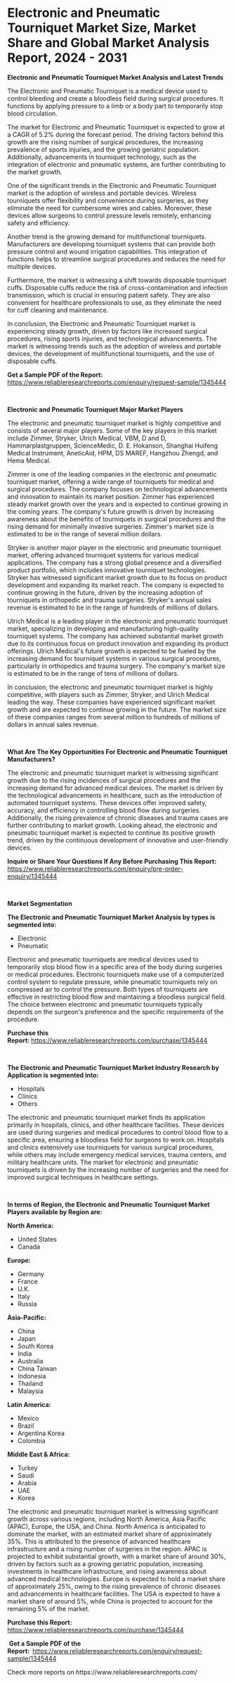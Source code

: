 <p><h1>Electronic and Pneumatic Tourniquet Market Size, Market Share and Global Market Analysis Report, 2024 - 2031</h1></p><p><strong>Electronic and Pneumatic Tourniquet Market Analysis and Latest Trends</strong></p>
<p><p>The Electronic and Pneumatic Tourniquet is a medical device used to control bleeding and create a bloodless field during surgical procedures. It functions by applying pressure to a limb or a body part to temporarily stop blood circulation.</p><p>The market for Electronic and Pneumatic Tourniquet is expected to grow at a CAGR of 5.2% during the forecast period. The driving factors behind this growth are the rising number of surgical procedures, the increasing prevalence of sports injuries, and the growing geriatric population. Additionally, advancements in tourniquet technology, such as the integration of electronic and pneumatic systems, are further contributing to the market growth.</p><p>One of the significant trends in the Electronic and Pneumatic Tourniquet market is the adoption of wireless and portable devices. Wireless tourniquets offer flexibility and convenience during surgeries, as they eliminate the need for cumbersome wires and cables. Moreover, these devices allow surgeons to control pressure levels remotely, enhancing safety and efficiency.</p><p>Another trend is the growing demand for multifunctional tourniquets. Manufacturers are developing tourniquet systems that can provide both pressure control and wound irrigation capabilities. This integration of functions helps to streamline surgical procedures and reduces the need for multiple devices.</p><p>Furthermore, the market is witnessing a shift towards disposable tourniquet cuffs. Disposable cuffs reduce the risk of cross-contamination and infection transmission, which is crucial in ensuring patient safety. They are also convenient for healthcare professionals to use, as they eliminate the need for cuff cleaning and maintenance.</p><p>In conclusion, the Electronic and Pneumatic Tourniquet market is experiencing steady growth, driven by factors like increased surgical procedures, rising sports injuries, and technological advancements. The market is witnessing trends such as the adoption of wireless and portable devices, the development of multifunctional tourniquets, and the use of disposable cuffs.</p></p>
<p><strong>Get a Sample PDF of the Report:&nbsp;</strong> <a href="https://www.reliableresearchreports.com/enquiry/request-sample/1345444">https://www.reliableresearchreports.com/enquiry/request-sample/1345444</a></p>
<p>&nbsp;</p>
<p><strong>Electronic and Pneumatic Tourniquet Major Market Players</strong></p>
<p><p>The electronic and pneumatic tourniquet market is highly competitive and consists of several major players. Some of the key players in this market include Zimmer, Stryker, Ulrich Medical, VBM, D and D, Hammarplastgruppen, ScienceMedic, D. E. Hokanson, Shanghai Huifeng Medical Instrument, AneticAid, HPM, DS MAREF, Hangzhou Zhengd, and Hema Medical.</p><p>Zimmer is one of the leading companies in the electronic and pneumatic tourniquet market, offering a wide range of tourniquets for medical and surgical procedures. The company focuses on technological advancements and innovation to maintain its market position. Zimmer has experienced steady market growth over the years and is expected to continue growing in the coming years. The company's future growth is driven by increasing awareness about the benefits of tourniquets in surgical procedures and the rising demand for minimally invasive surgeries. Zimmer's market size is estimated to be in the range of several million dollars.</p><p>Stryker is another major player in the electronic and pneumatic tourniquet market, offering advanced tourniquet systems for various medical applications. The company has a strong global presence and a diversified product portfolio, which includes innovative tourniquet technologies. Stryker has witnessed significant market growth due to its focus on product development and expanding its market reach. The company is expected to continue growing in the future, driven by the increasing adoption of tourniquets in orthopedic and trauma surgeries. Stryker's annual sales revenue is estimated to be in the range of hundreds of millions of dollars.</p><p>Ulrich Medical is a leading player in the electronic and pneumatic tourniquet market, specializing in developing and manufacturing high-quality tourniquet systems. The company has achieved substantial market growth due to its continuous focus on product innovation and expanding its product offerings. Ulrich Medical's future growth is expected to be fueled by the increasing demand for tourniquet systems in various surgical procedures, particularly in orthopedics and trauma surgery. The company's market size is estimated to be in the range of tens of millions of dollars.</p><p>In conclusion, the electronic and pneumatic tourniquet market is highly competitive, with players such as Zimmer, Stryker, and Ulrich Medical leading the way. These companies have experienced significant market growth and are expected to continue growing in the future. The market size of these companies ranges from several million to hundreds of millions of dollars in annual sales revenue.</p></p>
<p>&nbsp;</p>
<p><strong>What Are The Key Opportunities For Electronic and Pneumatic Tourniquet Manufacturers?</strong></p>
<p><p>The electronic and pneumatic tourniquet market is witnessing significant growth due to the rising incidences of surgical procedures and the increasing demand for advanced medical devices. The market is driven by the technological advancements in healthcare, such as the introduction of automated tourniquet systems. These devices offer improved safety, accuracy, and efficiency in controlling blood flow during surgeries. Additionally, the rising prevalence of chronic diseases and trauma cases are further contributing to market growth. Looking ahead, the electronic and pneumatic tourniquet market is expected to continue its positive growth trend, driven by the continuous development of innovative and user-friendly devices.</p></p>
<p><strong>Inquire or Share Your Questions If Any Before Purchasing This Report:</strong> <a href="https://www.reliableresearchreports.com/enquiry/pre-order-enquiry/1345444">https://www.reliableresearchreports.com/enquiry/pre-order-enquiry/1345444</a></p>
<p>&nbsp;</p>
<p><strong>Market Segmentation</strong></p>
<p><strong>The Electronic and Pneumatic Tourniquet Market Analysis by types is segmented into:</strong></p>
<p><ul><li>Electronic</li><li>Pneumatic</li></ul></p>
<p><p>Electronic and pneumatic tourniquets are medical devices used to temporarily stop blood flow in a specific area of the body during surgeries or medical procedures. Electronic tourniquets make use of a computerized control system to regulate pressure, while pneumatic tourniquets rely on compressed air to control the pressure. Both types of tourniquets are effective in restricting blood flow and maintaining a bloodless surgical field. The choice between electronic and pneumatic tourniquets typically depends on the surgeon's preference and the specific requirements of the procedure.</p></p>
<p><strong>Purchase this Report:&nbsp;</strong><a href="https://www.reliableresearchreports.com/purchase/1345444">https://www.reliableresearchreports.com/purchase/1345444</a></p>
<p>&nbsp;</p>
<p><strong>The Electronic and Pneumatic Tourniquet Market Industry Research by Application is segmented into:</strong></p>
<p><ul><li>Hospitals</li><li>Clinics</li><li>Others</li></ul></p>
<p><p>The electronic and pneumatic tourniquet market finds its application primarily in hospitals, clinics, and other healthcare facilities. These devices are used during surgeries and medical procedures to control blood flow to a specific area, ensuring a bloodless field for surgeons to work on. Hospitals and clinics extensively use tourniquets for various surgical procedures, while others may include emergency medical services, trauma centers, and military healthcare units. The market for electronic and pneumatic tourniquets is driven by the increasing number of surgeries and the need for improved surgical techniques in healthcare settings.</p></p>
<p>&nbsp;</p>
<p><strong>In terms of Region, the Electronic and Pneumatic Tourniquet Market Players available by Region are:</strong></p>
<p>
    <p> <strong> North America: </strong>
        <ul>
            <li>United States</li>
            <li>Canada</li>
        </ul>
        </p> 
    <p> <strong> Europe: </strong>
        <ul>
            <li>Germany</li>
            <li>France</li>
            <li>U.K.</li>
            <li>Italy</li>
            <li>Russia</li>
        </ul>
        </p> 
    <p> <strong> Asia-Pacific: </strong>
        <ul>
            <li>China</li>
            <li>Japan</li>
            <li>South Korea</li>
            <li>India</li>
            <li>Australia</li>
            <li>China Taiwan</li>
            <li>Indonesia</li>
            <li>Thailand</li>
            <li>Malaysia</li>
        </ul>
        </p> 
    <p> <strong> Latin America: </strong>
        <ul>
            <li>Mexico</li>
            <li>Brazil</li>
            <li>Argentina Korea</li>
            <li>Colombia</li>
        </ul>
        </p> 
    <p> <strong> Middle East & Africa: </strong>
        <ul>
            <li>Turkey</li>
            <li>Saudi</li>
            <li>Arabia</li>
            <li>UAE</li>
            <li>Korea</li>
        </ul>
    </p>
    </p>
<p><p>The electronic and pneumatic tourniquet market is witnessing significant growth across various regions, including North America, Asia Pacific (APAC), Europe, the USA, and China. North America is anticipated to dominate the market, with an estimated market share of approximately 35%. This is attributed to the presence of advanced healthcare infrastructure and a rising number of surgeries in the region. APAC is projected to exhibit substantial growth, with a market share of around 30%, driven by factors such as a growing geriatric population, increasing investments in healthcare infrastructure, and rising awareness about advanced medical technologies. Europe is expected to hold a market share of approximately 25%, owing to the rising prevalence of chronic diseases and advancements in healthcare facilities. The USA is expected to have a market share of around 5%, while China is projected to account for the remaining 5% of the market.</p></p>
<p><strong>Purchase this Report: </strong><a href="https://www.reliableresearchreports.com/purchase/1345444">https://www.reliableresearchreports.com/purchase/1345444</a></p>
<p>&nbsp;<strong>Get a Sample PDF of the Report:&nbsp;&nbsp;</strong><a href="https://www.reliableresearchreports.com/enquiry/request-sample/1345444">https://www.reliableresearchreports.com/enquiry/request-sample/1345444</a></p>
<p><strong></strong></p>
<p>Check more reports on https://www.reliableresearchreports.com/</p>